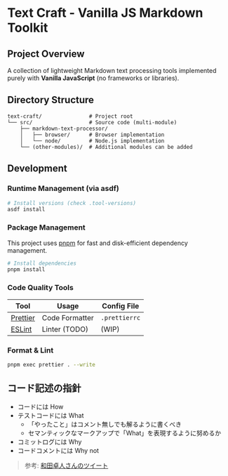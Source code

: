 # Text Craft - Vanilla JS Markdown Toolkit

## Project Overview

A collection of lightweight Markdown text processing tools implemented purely with **Vanilla JavaScript** (no frameworks or libraries).

## Directory Structure

```text
text-craft/               # Project root
└── src/                  # Source code (multi-module)
    ├── markdown-text-processor/
    │   ├── browser/      # Browser implementation
    │   └── node/         # Node.js implementation
    └── (other-modules)/  # Additional modules can be added
```

## Development

### Runtime Management (via asdf)

```sh
# Install versions (check .tool-versions)
asdf install
```

### Package Management

This project uses [pnpm](https://pnpm.io/) for fast and disk-efficient dependency management.

```sh
# Install dependencies
pnpm install
```

### Code Quality Tools

| Tool                             | Usage          | Config File   |
| -------------------------------- | -------------- | ------------- |
| [Prettier](https://prettier.io/) | Code Formatter | `.prettierrc` |
| [ESLint](https://eslint.org/)    | Linter (TODO)  | (WIP)         |

### Format & Lint

```sh
pnpm exec prettier . --write
```

## コード記述の指針

- コードには How
- テストコードには What
  - 「やったこと」はコメント無しでも解るように書くべき
  - セマンティックなマークアップで「What」を表現するように努めるか
- コミットログには Why
- コードコメントには Why not

> 参考: [和田卓人さんのツイート](https://x.com/t_wada/status/904916106153828352)
